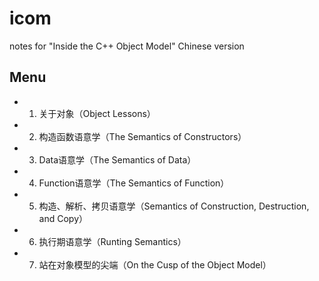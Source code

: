 # icom
notes for "Inside the C++ Object Model" Chinese version
## Menu
- 1. 关于对象（Object Lessons）
- 2. 构造函数语意学（The Semantics of Constructors）
- 3. Data语意学（The Semantics of Data）
- 4. Function语意学（The Semantics of Function）
- 5. 构造、解析、拷贝语意学（Semantics of Construction, Destruction, and Copy）
- 6. 执行期语意学（Runting Semantics）
- 7. 站在对象模型的尖端（On the Cusp of the Object Model）
